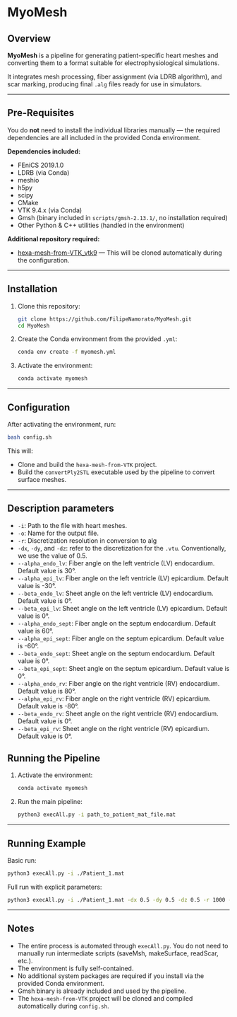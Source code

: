 # MyoMesh

## Overview
**MyoMesh** is a pipeline for generating patient-specific heart meshes and converting them to a format suitable for electrophysiological simulations.

It integrates mesh processing, fiber assignment (via LDRB algorithm), and scar marking, producing final `.alg` files ready for use in simulators.

---

## Pre-Requisites

You do **not** need to install the individual libraries manually — the required dependencies are all included in the provided Conda environment.

**Dependencies included:**
- FEniCS 2019.1.0
- LDRB (via Conda)
- meshio
- h5py
- scipy
- CMake
- VTK 9.4.x (via Conda)
- Gmsh (binary included in `scripts/gmsh-2.13.1/`, no installation required)
- Other Python & C++ utilities (handled in the environment)

**Additional repository required:**  
- [hexa-mesh-from-VTK_vtk9](https://github.com/FilipeNamorato/hexa-mesh-from-VTK_vtk9) — This will be cloned automatically during the configuration.

---

## Installation

1. Clone this repository:
   ```sh
   git clone https://github.com/FilipeNamorato/MyoMesh.git
   cd MyoMesh
   ```

2. Create the Conda environment from the provided `.yml`:
   ```sh
   conda env create -f myomesh.yml
   ```

3. Activate the environment:
   ```sh
   conda activate myomesh
   ```

---

## Configuration

After activating the environment, run:

```sh
bash config.sh
```

This will:
- Clone and build the `hexa-mesh-from-VTK` project.
- Build the `convertPly2STL` executable used by the pipeline to convert surface meshes.
---

## Description parameters
- `-i`: Path to the file with heart meshes.
- `-o`: Name for the output file.
- `-r`: Discretization resolution in conversion to alg
- `-dx`, `-dy`, and `-dz`: refer to the discretization for the `.vtu`. Conventionally, we use the value of 0.5.
- `--alpha_endo_lv`: Fiber angle on the left ventricle (LV) endocardium. Default value is 30°.
- `--alpha_epi_lv`: Fiber angle on the left ventricle (LV) epicardium. Default value is -30°.
- `--beta_endo_lv`: Sheet angle on the left ventricle (LV) endocardium. Default value is 0°.
- `--beta_epi_lv`: Sheet angle on the left ventricle (LV) epicardium. Default value is 0°.
- `--alpha_endo_sept`: Fiber angle on the septum endocardium. Default value is 60°.
- `--alpha_epi_sept`: Fiber angle on the septum epicardium. Default value is -60°.
- `--beta_endo_sept`: Sheet angle on the septum endocardium. Default value is 0°.
- `--beta_epi_sept`: Sheet angle on the septum epicardium. Default value is 0°.
- `--alpha_endo_rv`: Fiber angle on the right ventricle (RV) endocardium. Default value is 80°.
- `--alpha_epi_rv`: Fiber angle on the right ventricle (RV) epicardium. Default value is -80°.
- `--beta_endo_rv`: Sheet angle on the right ventricle (RV) endocardium. Default value is 0°.
- `--beta_epi_rv`: Sheet angle on the right ventricle (RV) epicardium. Default value is 0°.

## Running the Pipeline

1. Activate the environment:
   ```sh
   conda activate myomesh
   ```

2. Run the main pipeline:
   ```sh
   python3 execAll.py -i path_to_patient_mat_file.mat
   ```

---

## Running Example

Basic run:
```sh
python3 execAll.py -i ./Patient_1.mat
```

Full run with explicit parameters:
```sh
python3 execAll.py -i ./Patient_1.mat -dx 0.5 -dy 0.5 -dz 0.5 -r 1000 --alpha_endo_lv 30 --alpha_epi_lv -30 --beta_endo_lv 0 --beta_epi_lv 0 --alpha_endo_sept 60 --alpha_epi_sept -60 --beta_endo_sept 0 --beta_epi_sept 0 --alpha_endo_rv 80 --alpha_epi_rv -80 --beta_endo_rv 0 --beta_epi_rv 0
```

---

## Notes

- The entire process is automated through `execAll.py`. You do not need to manually run intermediate scripts (saveMsh, makeSurface, readScar, etc.).
- The environment is fully self-contained.
- No additional system packages are required if you install via the provided Conda environment.
- Gmsh binary is already included and used by the pipeline.
- The `hexa-mesh-from-VTK` project will be cloned and compiled automatically during `config.sh`.
